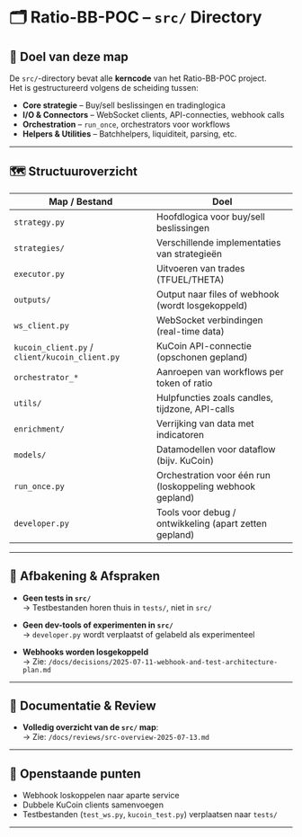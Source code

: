 # 🗂️ Ratio-BB-POC – `src/` Directory

## 🎯 Doel van deze map

De `src/`-directory bevat alle **kerncode** van het Ratio-BB-POC project.  
Het is gestructureerd volgens de scheiding tussen:

- **Core strategie** – Buy/sell beslissingen en tradinglogica
- **I/O & Connectors** – WebSocket clients, API-connecties, webhook calls
- **Orchestration** – `run_once`, orchestrators voor workflows
- **Helpers & Utilities** – Batchhelpers, liquiditeit, parsing, etc.

---

## 🗺️ Structuuroverzicht

| Map / Bestand | Doel |
|---------------|------|
| `strategy.py` | Hoofdlogica voor buy/sell beslissingen |
| `strategies/` | Verschillende implementaties van strategieën |
| `executor.py` | Uitvoeren van trades (TFUEL/THETA) |
| `outputs/` | Output naar files of webhook (wordt losgekoppeld) |
| `ws_client.py` | WebSocket verbindingen (real-time data) |
| `kucoin_client.py` / `client/kucoin_client.py` | KuCoin API-connectie (opschonen gepland) |
| `orchestrator_*` | Aanroepen van workflows per token of ratio |
| `utils/` | Hulpfuncties zoals candles, tijdzone, API-calls |
| `enrichment/` | Verrijking van data met indicatoren |
| `models/` | Datamodellen voor dataflow (bijv. KuCoin) |
| `run_once.py` | Orchestration voor één run (loskoppeling webhook gepland) |
| `developer.py` | Tools voor debug / ontwikkeling (apart zetten gepland) |

---

## 🧹 Afbakening & Afspraken

- **Geen tests in `src/`**  
  → Testbestanden horen thuis in `tests/`, niet in `src/`
  
- **Geen dev-tools of experimenten in `src/`**  
  → `developer.py` wordt verplaatst of gelabeld als experimenteel
  
- **Webhooks worden losgekoppeld**  
  → Zie: `/docs/decisions/2025-07-11-webhook-and-test-architecture-plan.md`

---

## 📄 Documentatie & Review

- **Volledig overzicht van de `src/` map**:  
  → Zie: `/docs/reviews/src-overview-2025-07-13.md`

---

## 🚧 Openstaande punten

- Webhook loskoppelen naar aparte service
- Dubbele KuCoin clients samenvoegen
- Testbestanden (`test_ws.py`, `kucoin_test.py`) verplaatsen naar `tests/`

---